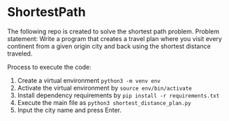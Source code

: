 # ShortestPath

The following repo is created to solve the shortest path problem.
Problem statement: Write a program that creates a travel plan where you visit every continent from a given origin city and back using the shortest distance traveled. 

Process to execute the code:
1) Create a virtual environment `python3 -m venv env`
2) Activate the virtual environment by `source env/bin/activate`
3) Install dependency requirements by `pip install -r requirements.txt`
4) Execute the main file as `python3 shortest_distance_plan.py`
5) Input the city name and press Enter.
